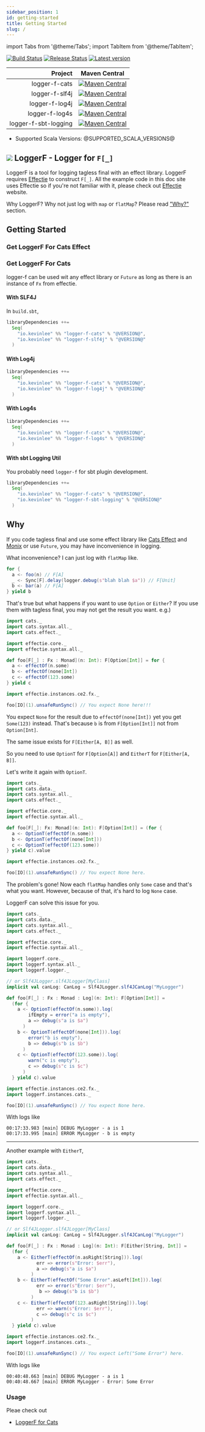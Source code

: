 ```yaml
---
sidebar_position: 1
id: getting-started
title: Getting Started
slug: /
---
```

import Tabs from '@theme/Tabs';
import TabItem from '@theme/TabItem';

[![Build Status](https://github.com/Kevin-Lee/logger-f/workflows/Build-All/badge.svg)](https://github.com/Kevin-Lee/logger-f/actions?workflow=Build-All)
[![Release Status](https://github.com/Kevin-Lee/logger-f/workflows/Release/badge.svg)](https://github.com/Kevin-Lee/logger-f/actions?workflow=Release)
[![Latest version](https://index.scala-lang.org/kevin-lee/logger-f/latest.svg)](https://index.scala-lang.org/kevin-lee/logger-f)

| Project | Maven Central |
| ------: | ------------- |
| logger-f-cats | [![Maven Central](https://maven-badges.herokuapp.com/maven-central/io.kevinlee/logger-f-cats_2.13/badge.svg)](https://search.maven.org/artifact/io.kevinlee/logger-f-cats_2.13) |
| logger-f-slf4j | [![Maven Central](https://maven-badges.herokuapp.com/maven-central/io.kevinlee/logger-f-slf4j_2.13/badge.svg)](https://search.maven.org/artifact/io.kevinlee/logger-f-slf4j_2.13) |
| logger-f-log4j | [![Maven Central](https://maven-badges.herokuapp.com/maven-central/io.kevinlee/logger-f-log4j_2.13/badge.svg)](https://search.maven.org/artifact/io.kevinlee/logger-f-log4j_2.13) |
| logger-f-log4s | [![Maven Central](https://maven-badges.herokuapp.com/maven-central/io.kevinlee/logger-f-log4s_2.13/badge.svg)](https://search.maven.org/artifact/io.kevinlee/logger-f-log4s_2.13) |
| logger-f-sbt-logging | [![Maven Central](https://maven-badges.herokuapp.com/maven-central/io.kevinlee/logger-f-sbt-logging_2.13/badge.svg)](https://search.maven.org/artifact/io.kevinlee/logger-f-sbt-logging_2.13) |

* Supported Scala Versions: @SUPPORTED_SCALA_VERSIONS@

## ![](/img/logger-f-logo-96x96.png) LoggerF - Logger for `F[_]`

LoggerF is a tool for logging tagless final with an effect library. LoggerF requires [Effectie](https://kevin-lee.github.io/effectie) to construct `F[_]`. All the example code in this doc site uses Effectie so if you're not familiar with it, please check out [Effectie](https://kevin-lee.github.io/effectie) website.

Why LoggerF? Why not just log with `map` or `flatMap`? Please read ["Why?"](#why) section.

## Getting Started
### Get LoggerF For Cats Effect


### Get LoggerF For Cats
logger-f can be used wit any effect library or `Future` as long as there is an instance of `Fx` from effectie.

#### With SLF4J

In `build.sbt`,

```scala
libraryDependencies ++=
  Seq(
    "io.kevinlee" %% "logger-f-cats" % "@VERSION@",
    "io.kevinlee" %% "logger-f-slf4j" % "@VERSION@"
  )
```

#### With Log4j

```scala
libraryDependencies ++=
  Seq(
    "io.kevinlee" %% "logger-f-cats" % "@VERSION@",
    "io.kevinlee" %% "logger-f-log4j" % "@VERSION@"
  )
```

#### With Log4s

```scala
libraryDependencies ++=
  Seq(
    "io.kevinlee" %% "logger-f-cats" % "@VERSION@",
    "io.kevinlee" %% "logger-f-log4s" % "@VERSION@"
  )
```

#### With sbt Logging Util
You probably need `logger-f` for sbt plugin development.

```scala
libraryDependencies ++=
  Seq(
    "io.kevinlee" %% "logger-f-cats" % "@VERSION@",
    "io.kevinlee" %% "logger-f-sbt-logging" % "@VERSION@"
  )
```


## Why
If you code tagless final and use some effect library like [Cats Effect](https://typelevel.org/cats-effect) and [Monix](https://monix.io) or use `Future`, you may have inconvenience in logging.

What inconvenience? I can just log with `flatMap` like.
```scala
for {
  a <- foo(n) // F[A]
  _ <- Sync[F].delay(logger.debug(s"blah blah $a")) // F[Unit]
  b <- bar(a) // F[A]
} yield b
```
That's true but what happens if you want to use `Option` or `Either`? If you use them with tagless final, you may not get the result you want.
e.g.)
```scala mdoc:reset-object
import cats._
import cats.syntax.all._
import cats.effect._

import effectie.core._
import effectie.syntax.all._

def foo[F[_] : Fx : Monad](n: Int): F[Option[Int]] = for {
  a <- effectOf(n.some)
  b <- effectOf(none[Int])
  c <- effectOf(123.some)
} yield c

import effectie.instances.ce2.fx._

foo[IO](1).unsafeRunSync() // You expect None here!!!

```

You expect `None` for the result due to `effectOf(none[Int])` yet you get `Some(123)` instead. That's because `b` is from `F[Option[Int]]` not from `Option[Int]`.

The same issue exists for `F[Either[A, B]]` as well.

So you need to use `OptionT` for `F[Option[A]]` and `EitherT` for `F[Either[A, B]]`.

Let's write it again with `OptionT`.

```scala mdoc:reset-object
import cats._
import cats.data._
import cats.syntax.all._
import cats.effect._

import effectie.core._
import effectie.syntax.all._

def foo[F[_]: Fx: Monad](n: Int): F[Option[Int]] = (for {
  a <- OptionT(effectOf(n.some))
  b <- OptionT(effectOf(none[Int]))
  c <- OptionT(effectOf(123.some))
} yield c).value

import effectie.instances.ce2.fx._

foo[IO](1).unsafeRunSync() // You expect None here.

```
The problem's gone! Now each `flatMap` handles only `Some` case and that's what you want. However, because of that, it's hard to log `None` case.

LoggerF can solve this issue for you.

```scala mdoc:reset-object
import cats._
import cats.data._
import cats.syntax.all._
import cats.effect._

import effectie.core._
import effectie.syntax.all._

import loggerf.core._
import loggerf.syntax.all._
import loggerf.logger._

// or Slf4JLogger.slf4JLogger[MyClass]
implicit val canLog: CanLog = Slf4JLogger.slf4JCanLog("MyLogger")

def foo[F[_] : Fx : Monad : Log](n: Int): F[Option[Int]] =
  (for {
    a <- OptionT(effectOf(n.some)).log(
        ifEmpty = error("a is empty"),
        a => debug(s"a is $a")
      )
    b <- OptionT(effectOf(none[Int])).log(
        error("b is empty"),
        b => debug(s"b is $b")
      )
    c <- OptionT(effectOf(123.some)).log(
        warn("c is empty"),
        c => debug(s"c is $c")
      )
  } yield c).value

import effectie.instances.ce2.fx._
import loggerf.instances.cats._

foo[IO](1).unsafeRunSync() // You expect None here.
```
With logs like
```
00:17:33.983 [main] DEBUG MyLogger - a is 1
00:17:33.995 [main] ERROR MyLogger - b is empty
```

***

Another example with `EitherT`,
```scala mdoc:reset-object
import cats._
import cats.data._
import cats.syntax.all._
import cats.effect._

import effectie.core._
import effectie.syntax.all._

import loggerf.core._
import loggerf.syntax.all._
import loggerf.logger._

// or Slf4JLogger.slf4JLogger[MyClass]
implicit val canLog: CanLog = Slf4JLogger.slf4JCanLog("MyLogger")

def foo[F[_] : Fx : Monad : Log](n: Int): F[Either[String, Int]] =
  (for {
    a <- EitherT(effectOf(n.asRight[String])).log(
           err => error(s"Error: $err"),
           a => debug(s"a is $a")
         )
    b <- EitherT(effectOf("Some Error".asLeft[Int])).log(
           err => error(s"Error: $err"),
            b => debug(s"b is $b")
         )
    c <- EitherT(effectOf(123.asRight[String])).log(
           err => warn(s"Error: $err"),
           c => debug(s"c is $c")
         )
  } yield c).value

import effectie.instances.ce2.fx._
import loggerf.instances.cats._

foo[IO](1).unsafeRunSync() // You expect Left("Some Error") here.
```
With logs like
```
00:40:48.663 [main] DEBUG MyLogger - a is 1
00:40:48.667 [main] ERROR MyLogger - Error: Some Error
```

### Usage

Pleae check out
* [LoggerF for Cats](cats/cats.md)
